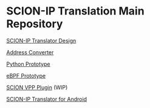 SCION-IP Translation Main Repository
====================================

[SCION-IP Translator Design](/design/scion-ip-translation.md)

[Address Converter](/scion2ip)

[Python Prototype](/prototype)

[eBPF Prototype](/ebpf-prototype)

[SCION VPP Plugin](/vpp) (WIP)

[SCION-IP Translator for Android](https://github.com/netsys-lab/scion-ip-android)
